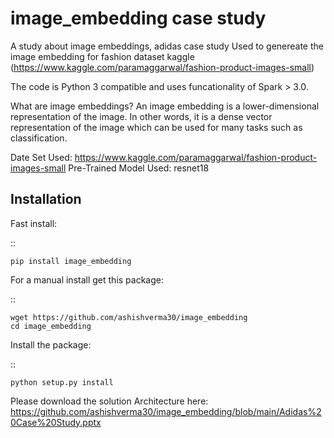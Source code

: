 image_embedding case study
==============================

A study about image embeddings, adidas case study
Used to genereate the image embedding for fashion dataset kaggle (https://www.kaggle.com/paramaggarwal/fashion-product-images-small) 

The code is  Python 3 compatible and uses funcationality of Spark > 3.0.

What are image embeddings?
An image embedding is a lower-dimensional representation of the image. In other words, it is a dense vector representation of the image which can be used for many tasks such as classification.


Date Set Used: https://www.kaggle.com/paramaggarwal/fashion-product-images-small
Pre-Trained Model Used: resnet18




Installation
------------

Fast install:

::

    pip install image_embedding

For a manual install get this package:

::

    wget https://github.com/ashishverma30/image_embedding
    cd image_embedding

Install the package:

::

    python setup.py install    

Please download the solution Architecture here:
https://github.com/ashishverma30/image_embedding/blob/main/Adidas%20Case%20Study.pptx

